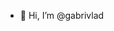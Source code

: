 - 👋 Hi, I’m @gabrivlad
<!---
gabrivlad/gabrivlad is a ✨ special ✨ repository because its `README.md` (this file) appears on your GitHub profile.
You can click the Preview link to take a look at your changes.
--->
